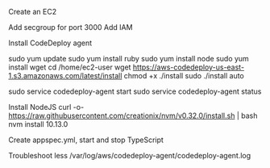 Create an EC2

Add secgroup for port 3000
Add IAM

Install CodeDeploy agent

sudo yum update
sudo yum install ruby
sudo yum install node
sudo yum install wget
cd /home/ec2-user
wget https://aws-codedeploy-us-east-1.s3.amazonaws.com/latest/install
chmod +x ./install
sudo ./install auto

sudo service codedeploy-agent start
sudo service codedeploy-agent status

Install NodeJS
curl -o- https://raw.githubusercontent.com/creationix/nvm/v0.32.0/install.sh | bash
nvm install 10.13.0


Create appspec.yml, start and stop TypeScript


Troubleshoot
less /var/log/aws/codedeploy-agent/codedeploy-agent.log
